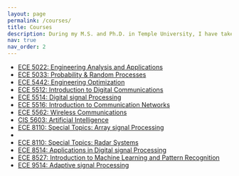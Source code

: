 ```yaml
---
layout: page
permalink: /courses/
title: Courses
description: During my M.S. and Ph.D. in Temple University, I have taken the following courses.
nav: true
nav_order: 2
---
```


  <ul>
      <li><a href="https://bulletin.temple.edu/search/?P=ECE%205022" target="_blank">ECE 5022: Engineering Analysis and Applications</a></li>
      <li><a href="https://bulletin.temple.edu/search/?P=ECE%205033" target="_blank">ECE 5033: Probability & Random Processes</a></li>
      <li><a href="https://bulletin.temple.edu/search/?P=ECE%205442" target="_blank">ECE 5442: Engineering Optimization</a></li>     
    <li><a href="https://bulletin.temple.edu/search/?P=ECE%205512" target="_blank">ECE 5512: Introduction to Digital Communications</a></li>   
       <li><a href="https://bulletin.temple.edu/search/?P=ECE%205514" target="_blank">ECE 5514: Digital signal Processing</a></li>  
  <li><a href="https://bulletin.temple.edu/search/?P=ECE%205516" target="_blank">ECE 5516: Introduction to Communication Networks</a></li>  
      <li><a href="https://bulletin.temple.edu/search/?P=ECE%205562" target="_blank">ECE 5562: Wireless Communications</a></li>   
    <li><a href="https://bulletin.temple.edu/search/?P=CIS%205603" target="_blank">CIS 5603: Artificial Intelligence</a></li>  
    <li><a href="https://bulletin.temple.edu/search/?P=ECE%208110" target="_blank">ECE 8110: Special Topics: Array signal Processing</a><li>
     <li><a href="https://bulletin.temple.edu/search/?P=ECE%208110" target="_blank">ECE 8110: Special Topics: Radar Systems</a></li>
    <li><a href="https://bulletin.temple.edu/search/?P=ECE%208514" target="_blank">ECE 8514: Applications in Digital signal Processing</a></li> 
    <li><a href="https://bulletin.temple.edu/search/?P=ECE%208527" target="_blank">ECE 8527: Introduction to Machine Learning and Pattern Recognition</a></li>
   <li><a href="https://bulletin.temple.edu/search/?P=ECE%209514" target="_blank">ECE 9514: Adaptive signal Processing</a></li>

          
     
  </ul>